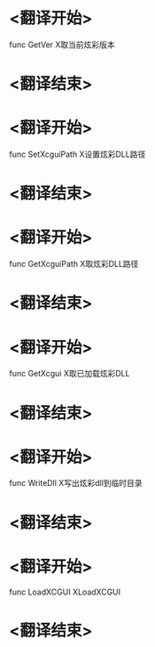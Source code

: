 
# <翻译开始>
func GetVer
X取当前炫彩版本
# <翻译结束>


# <翻译开始>
func SetXcguiPath
X设置炫彩DLL路径
# <翻译结束>


# <翻译开始>
func GetXcguiPath
X取炫彩DLL路径
# <翻译结束>


# <翻译开始>
func GetXcgui
X取已加载炫彩DLL
# <翻译结束>


# <翻译开始>
func WriteDll
X写出炫彩dll到临时目录
# <翻译结束>


# <翻译开始>
func LoadXCGUI
XLoadXCGUI
# <翻译结束>


